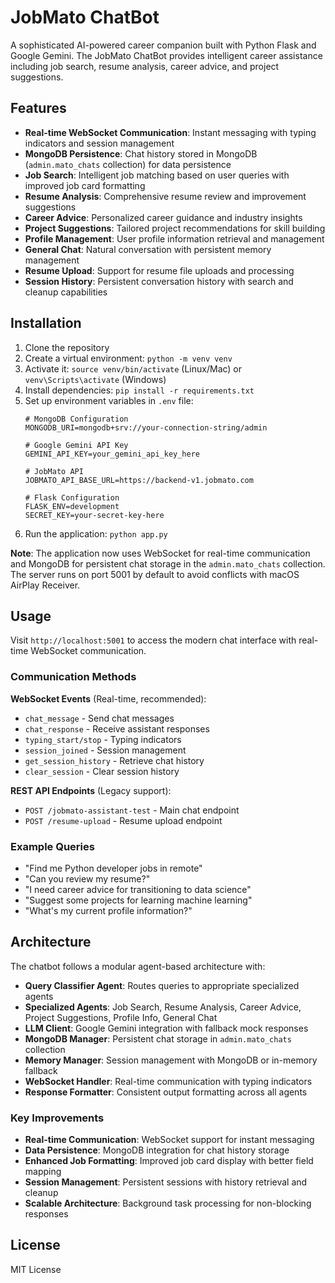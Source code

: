 # JobMato ChatBot

A sophisticated AI-powered career companion built with Python Flask and Google Gemini. The JobMato ChatBot provides intelligent career assistance including job search, resume analysis, career advice, and project suggestions.

## Features

- **Real-time WebSocket Communication**: Instant messaging with typing indicators and session management
- **MongoDB Persistence**: Chat history stored in MongoDB (`admin.mato_chats` collection) for data persistence
- **Job Search**: Intelligent job matching based on user queries with improved job card formatting
- **Resume Analysis**: Comprehensive resume review and improvement suggestions  
- **Career Advice**: Personalized career guidance and industry insights
- **Project Suggestions**: Tailored project recommendations for skill building
- **Profile Management**: User profile information retrieval and management
- **General Chat**: Natural conversation with persistent memory management
- **Resume Upload**: Support for resume file uploads and processing
- **Session History**: Persistent conversation history with search and cleanup capabilities

## Installation

1. Clone the repository
2. Create a virtual environment: `python -m venv venv`
3. Activate it: `source venv/bin/activate` (Linux/Mac) or `venv\Scripts\activate` (Windows)
4. Install dependencies: `pip install -r requirements.txt`
5. Set up environment variables in `.env` file:
   ```
   # MongoDB Configuration
   MONGODB_URI=mongodb+srv://your-connection-string/admin
   
   # Google Gemini API Key
   GEMINI_API_KEY=your_gemini_api_key_here
   
   # JobMato API
   JOBMATO_API_BASE_URL=https://backend-v1.jobmato.com
   
   # Flask Configuration
   FLASK_ENV=development
   SECRET_KEY=your-secret-key-here
   ```
6. Run the application: `python app.py`

**Note**: The application now uses WebSocket for real-time communication and MongoDB for persistent chat storage in the `admin.mato_chats` collection. The server runs on port 5001 by default to avoid conflicts with macOS AirPlay Receiver.

## Usage

Visit `http://localhost:5001` to access the modern chat interface with real-time WebSocket communication.

### Communication Methods

**WebSocket Events** (Real-time, recommended):
- `chat_message` - Send chat messages
- `chat_response` - Receive assistant responses
- `typing_start/stop` - Typing indicators
- `session_joined` - Session management
- `get_session_history` - Retrieve chat history
- `clear_session` - Clear session history

**REST API Endpoints** (Legacy support):
- `POST /jobmato-assistant-test` - Main chat endpoint
- `POST /resume-upload` - Resume upload endpoint

### Example Queries

- "Find me Python developer jobs in remote"
- "Can you review my resume?"
- "I need career advice for transitioning to data science"
- "Suggest some projects for learning machine learning"
- "What's my current profile information?"

## Architecture

The chatbot follows a modular agent-based architecture with:
- **Query Classifier Agent**: Routes queries to appropriate specialized agents
- **Specialized Agents**: Job Search, Resume Analysis, Career Advice, Project Suggestions, Profile Info, General Chat
- **LLM Client**: Google Gemini integration with fallback mock responses
- **MongoDB Manager**: Persistent chat storage in `admin.mato_chats` collection
- **Memory Manager**: Session management with MongoDB or in-memory fallback
- **WebSocket Handler**: Real-time communication with typing indicators
- **Response Formatter**: Consistent output formatting across all agents

### Key Improvements
- **Real-time Communication**: WebSocket support for instant messaging
- **Data Persistence**: MongoDB integration for chat history storage
- **Enhanced Job Formatting**: Improved job card display with better field mapping
- **Session Management**: Persistent sessions with history retrieval and cleanup
- **Scalable Architecture**: Background task processing for non-blocking responses

## License

MIT License 
